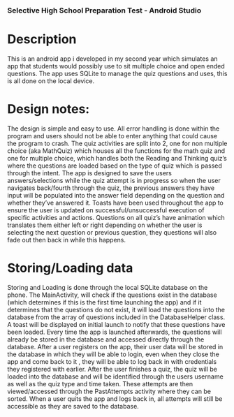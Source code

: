 ### Selective High School Preparation Test - Android Studio
# Description
This is an android app i developed in my second year which simulates an app that students would possibly use to sit multiple choice and open ended questions. The app uses SQLite to manage the quiz questions and uses, this is all done on the local device.

# Design notes:
The design is simple and easy to use. All error handling is done within the program and users should not be able to enter anything that could cause the program to crash.
The quiz activities are split into 2, one for non multiple choice (aka MathQuiz) which houses all the functions for the math quiz and one for multiple choice, which handles both the Reading and Thinking quiz’s where the questions are loaded based on the type of quiz which is passed through the intent.
The app is designed to save the users answers/selections while the quiz attempt is in progress so when the user navigates back/fourth through the quiz, the previous answers they have input will be populated into the answer field depending on the question and whether they’ve answered it.
Toasts have been used throughout the app to ensure the user is updated on successful/unsuccessful execution of specific activities and actions.
Questions on all quiz’s have animation which translates them either left or right depending on whether the user is selecting the next question or previous question, they questions will also fade out then back in while this happens.

# Storing/Loading data
Storing and Loading is done through the local SQLite database on the phone. The MainActivity, will check if the questions exist in the database (which determines if this is the first time launching the app) and if it determines that the questions do not exist, it will load the questions into the database from the array of questions included in the DatabaseHelper class. A toast will be displayed on initial launch to notify that these questions have been loaded. Every time the app is launched afterwards, the questions will already be stored in the database and accessed directly through the database.
After a user registers on the app, their user data will be stored in the database in which they will be able to login, even when they close the app and come back to it , they will be able to log back in with credentials they registered with earlier.
After the user finishes a quiz, the quiz will be loaded into the database and will be identified through the users username as well as the quiz type and time taken.
These attempts are then viewed/accessed through the PastAttempts activity where they can be sorted.
When a user quits the app and logs back in, all attempts will still be accessible as they are saved to the database.

